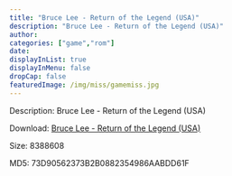 ```yaml
---
title: "Bruce Lee - Return of the Legend (USA)"
description: "Bruce Lee - Return of the Legend (USA)"
author: 
categories: ["game","rom"]
date: 
displayInList: true
displayInMenu: false
dropCap: false
featuredImage: /img/miss/gamemiss.jpg
---
```


Description: Bruce Lee - Return of the Legend (USA)

Download: <a style="text-decoration:underline;" href="https://mega.nz/#!7HBAUa4R!JLZSvZXZTIU_A3n9y6m25Kmnf5t92MEmmi-jMqM96MY" target = "_blank" rel = "nofollow" > Bruce Lee - Return of the Legend (USA)</a>

Size: 8388608

MD5: 73D90562373B2B0882354986AABDD61F

